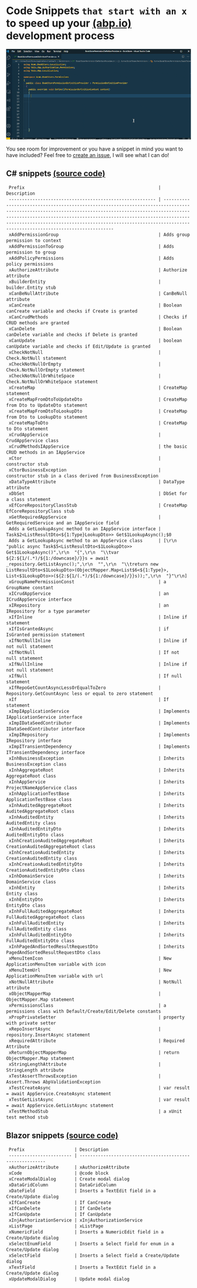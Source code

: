 # Code Snippets `that start with an x` to speed up your [(abp.io)](https://abp.io/) development process

![ABPx in Action!](images/abpx_in_action.gif "ABPx - Code snippets that start with an 'x' - in Action!")

You see room for improvement or you have a snippet in mind you want to have included? Feel free to [create an issue](https://github.com/bartvanhoey/ABPx/issues/new), I will see what I can do!

## C# snippets [(source code)](https://github.com/bartvanhoey/ABPx/blob/master/snippets/csharp.json)

     Prefix                                                   | Description                                                                                                                                                                                                                                                                                                                                
     -------------------------------------------------------- | ------------------------------------------------------------------------------------------------------------------------------------------------------------------------------------------------------------------------------------------------------------------------------------------------------------------------------------------- 
     xAddPermissionGroup                                      | Adds group permission to context                                                                                                                                                                                                                                                                                                           
     xAddPermissionToGroup                                    | Adds permission to group                                                                                                                                                                                                                                                                                                                   
     xAddPolicyPermissions                                    | Adds policy permissions                                                                                                                                                                                                                                                                                                                    
     xAuthorizeAttribute                                      | Authorize attribute                                                                                                                                                                                                                                                                                                                        
     xBuilderEntity                                           | builder.Entity stub                                                                                                                                                                                                                                                                                                                        
     xCanBeNullAttribute                                      | CanBeNull attribute                                                                                                                                                                                                                                                                                                                        
     xCanCreate                                               | Boolean canCreate variable and checks if Create is granted                                                                                                                                                                                                                                                                                 
     xCanCrudMethods                                          | Checks if CRUD methods are granted                                                                                                                                                                                                                                                                                                         
     xCanDelete                                               | Boolean canDelete variable and checks if Delete is granted                                                                                                                                                                                                                                                                                 
     xCanUpdate                                               | boolean canUpdate variable and checks if Edit/Update is granted                                                                                                                                                                                                                                                                            
     xCheckNotNull                                            | Check.NotNull statement                                                                                                                                                                                                                                                                                                                    
     xCheckNotNullOrEmpty                                     | Check.NotNullOrEmpty statement                                                                                                                                                                                                                                                                                                             
     xCheckNotNullOrWhiteSpace                                | Check.NotNullOrWhiteSpace statement                                                                                                                                                                                                                                                                                                        
     xCreateMap                                               | CreateMap statement                                                                                                                                                                                                                                                                                                                        
     xCreateMapFromDtoToUpdateDto                             | CreateMap from Dto to UpdateDto statement                                                                                                                                                                                                                                                                                                  
     xCreateMapFromDtoToLookupDto                             | CreateMap from Dto to LookupDto statement                                                                                                                                                                                                                                                                                                  
     xCreateMapToDto                                          | CreateMap to Dto statement                                                                                                                                                                                                                                                                                                                 
     xCrudAppService                                          | CrudAppService class                                                                                                                                                                                                                                                                                                                       
     xCrudMethodsIAppService                                  | the basic CRUD methods in an IAppService                                                                                                                                                                                                                                                                                                   
     xCtor                                                    | constructor stub                                                                                                                                                                                                                                                                                                                           
     xCtorBusinessException                                   | constructor stub in a class derived from BusinessException                                                                                                                                                                                                                                                                                 
     xDataTypeAttribute                                       | DataType attribute                                                                                                                                                                                                                                                                                                                         
     xDbSet                                                   | DbSet for a class statement                                                                                                                                                                                                                                                                                                                
     xEfCoreRepositoryClassStub                               | CreateMap EfCoreRepositoryClass stub                                                                                                                                                                                                                                                                                                       
     xGetRequiredAppService                                   | GetRequiredService and an IAppService field                                                                                                                                                                                                                                                                                                
     Adds a GetLookupAsync method to an IAppService interface | Task$2<ListResultDto<${1:Type}LookupDto>> Get$1LookupAsync();$0                                                                                                                                                                                                                                                                            
     Adds a GetLookupAsync method to an AppService class      | [\r\n  "public async Task$5<ListResultDto<$1LookupDto>> Get$1LookupAsync()",\r\n  "{",\r\n  "\\tvar ${2:${1/(.*)/${1:/downcase}/}}s = await _repository.GetListAsync();",\r\n  "",\r\n  "\\treturn new ListResultDto<$1LookupDto>(ObjectMapper.Map<List$6<${1:Type}>, List<$1LookupDto>>(${2:${1/(.*)/${1:/downcase}/}}s));",\r\n  "}"\r\n]
     xGroupNamePermissionConst                                | a GroupName constant                                                                                                                                                                                                                                                                                                                       
     xICrudAppService                                         | an ICrudAppService interface                                                                                                                                                                                                                                                                                                               
     xIRepository                                             | an IRepository for a type parameter                                                                                                                                                                                                                                                                                                        
     xIfInline                                                | Inline if statement                                                                                                                                                                                                                                                                                                                        
     xIfIsGrantedAsync                                        | if IsGranted permission statement                                                                                                                                                                                                                                                                                                          
     xIfNotNullInline                                         | Inline if not null statement                                                                                                                                                                                                                                                                                                               
     xIfNotNull                                               | If not null statement                                                                                                                                                                                                                                                                                                                      
     xIfNullInline                                            | Inline if not null statement                                                                                                                                                                                                                                                                                                               
     xIfNull                                                  | If null statement                                                                                                                                                                                                                                                                                                                          
     xIfRepoGetCountAsyncLessOrEqualToZero                    | Repository.GetCountAsync less or equal to zero statement                                                                                                                                                                                                                                                                                   
     xIf                                                      | If statement                                                                                                                                                                                                                                                                                                                               
     xImpIApplicationService                                  | Implements IApplicationService interface                                                                                                                                                                                                                                                                                                   
     xImpIDataSeedContributor                                 | Implements IDataSeedContributor interface                                                                                                                                                                                                                                                                                                  
     xImpIRepository                                          | Implements IRepository interface                                                                                                                                                                                                                                                                                                           
     xImpITransientDependency                                 | Implements ITransientDependency interface                                                                                                                                                                                                                                                                                                  
     xInhBusinessException                                    | Inherits BusinessException class                                                                                                                                                                                                                                                                                                           
     xInhAggregateRoot                                        | Inherits AggregateRoot class                                                                                                                                                                                                                                                                                                               
     xInhAppService                                           | Inherits ProjectNameAppService class                                                                                                                                                                                                                                                                                                       
     xInhApplicationTestBase                                  | Inherits ApplicationTestBase class                                                                                                                                                                                                                                                                                                         
     xInhAuditedAggregateRoot                                 | Inherits AuditedAggregateRoot class                                                                                                                                                                                                                                                                                                        
     xInhAuditedEntity                                        | Inherits AuditedEntity class                                                                                                                                                                                                                                                                                                               
     xInhAuditedEntityDto                                     | Inherits AuditedEntityDto class                                                                                                                                                                                                                                                                                                            
     xInhCreationAuditedAggregateRoot                         | Inherits CreationAuditedAggregateRoot class                                                                                                                                                                                                                                                                                                
     xInhCreationAuditedEntity                                | Inherits CreationAuditedEntity class                                                                                                                                                                                                                                                                                                       
     xInhCreationAuditedEntityDto                             | Inherits CreationAuditedEntityDto class                                                                                                                                                                                                                                                                                                    
     xInhDomainService                                        | Inherits DomainService class                                                                                                                                                                                                                                                                                                               
     xInhEntity                                               | Inherits Entity class                                                                                                                                                                                                                                                                                                                      
     xInhEntityDto                                            | Inherits EntityDto class                                                                                                                                                                                                                                                                                                                   
     xInhFullAuditedAggregateRoot                             | Inherits FullAuditedAggregateRoot class                                                                                                                                                                                                                                                                                                    
     xInhFullAuditedEntity                                    | Inherits FullAuditedEntity class                                                                                                                                                                                                                                                                                                           
     xInhFullAuditedEntityDto                                 | Inherits FullAuditedEntityDto class                                                                                                                                                                                                                                                                                                        
     xInhPagedAndSortedResultRequestDto                       | Inherits PagedAndSortedResultRequestDto class                                                                                                                                                                                                                                                                                              
     xMenuItemIcon                                            | New ApplicationMenuItem variable with icon                                                                                                                                                                                                                                                                                                 
     xMenuItemUrl                                             | New ApplicationMenuItem variable with url                                                                                                                                                                                                                                                                                                  
     xNotNullAttribute                                        | NotNull attribute                                                                                                                                                                                                                                                                                                                          
     xObjectMapperMap                                         | ObjectMapper.Map statement                                                                                                                                                                                                                                                                                                                 
     xPermissionsClass                                        | a permissions class with Default/Create/Edit/Delete constants                                                                                                                                                                                                                                                                              
     xPropPrivateSetter                                       | property with private setter                                                                                                                                                                                                                                                                                                               
     xRepoInsertAsync                                         | repository.InsertAsync statement                                                                                                                                                                                                                                                                                                           
     xRequiredAttribute                                       | Required Attribute                                                                                                                                                                                                                                                                                                                         
     xReturnObjectMapperMap                                   | return ObjectMapper.Map statement                                                                                                                                                                                                                                                                                                          
     xStringLengthAttribute                                   | StringLength attribute                                                                                                                                                                                                                                                                                                                     
     xTestAssertThrowsException                               | Assert.Throws AbpValidationException                                                                                                                                                                                                                                                                                                       
     xTestCreateAsync                                         | var result = await AppService.CreateAsync statement                                                                                                                                                                                                                                                                                        
     xTestGetListAsync                                        | var result = await AppService.GetListAsync statement                                                                                                                                                                                                                                                                                       
     xTestMethodStub                                          | a xUnit test method stub                                                                                                                                                                                                                                                                                                                   

## Blazor snippets [(source code)](https://github.com/bartvanhoey/ABPx/blob/master/snippets/razor.json)

     Prefix                   | Description                                              
     ------------------------ | --------------------------------------------------------- 
     xAuthorizeAttribute      | xAuthorizeAttribute                                      
     xCode                    | @code block                                              
     xCreateModalDialog       | Create modal dialog                                      
     xDataGridColumn          | DataGridColumn                                           
     xDateField               | Inserts a TextEdit field in a Create/Update dialog       
     xIfCanCreate             | If CanCreate                                             
     xIfCanDelete             | If CanDelete                                             
     xIfCanUpdate             | If CanUpdate                                             
     xInjAuthorizationService | xInjAuthorizationService                                 
     xListPage                | xListPage                                                
     xNumericField            | Inserts a NumericEdit field in a Create/Update dialog    
     xSelectEnumField         | Inserts a Select field for enum in a Create/Update dialog
     xSelectField             | Inserts a Select field a Create/Update dialog            
     xTextField               | Inserts a TextEdit field in a Create/Update dialog       
     xUpdateModalDialog       | Update modal dialog                                      


